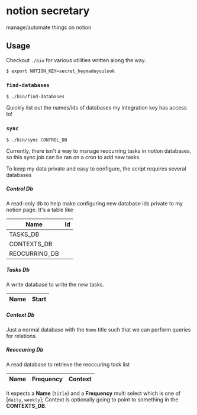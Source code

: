 # notion secretary

manage/automate things on notion

## Usage

Checkout `./bin` for various utilities written along the way.

```
$ export NOTION_KEY=secret_heymadeyoulook
```

### `find-databases`

```
$ ./bin/find-databases
```

Quickly list out the names/ids of databases my integration key has access to!

### `sync`

```
$ ./bin/sync CONTROL_DB
```

Currently, there isn't a way to manage reocurring tasks in notion databases, so this sync job can be ran on a cron to add new tasks.

To keep my data private and easy to configure, the script requires several databases

##### Control Db

A read-only db to help make configuring new database ids private to my notion page. It's a table like

|Name|Id|
|----|--|
|TASKS_DB|<guid>|
|CONTEXTS_DB|<guid>|
|REOCURRING_DB|<guid>|

##### Tasks Db

A write database to write the new tasks.

|Name|Start|
|----|-----|

##### Context Db

Just a normal database with the `Name` title such that we can perform queries for relations.

##### Reoccuring Db

A read database to retrieve the reoccuring task list

|Name|Frequency|Context|
|----|---------|-------|

It expects a **Name** (`title`) and a **Frequency** multi select which is one of [`daily`, `weekly`]; Context is optionally going to point to something in the **CONTEXTS_DB**.

